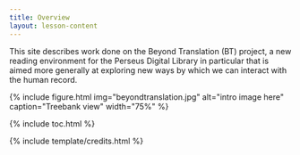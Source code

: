 ```yaml
---
title: Overview
layout: lesson-content
---
```


This site describes work done on the Beyond Translation (BT) project, a new reading environment for the Perseus Digital Library in particular that is aimed more generally at exploring new ways by which we can interact with the human record. 

{% include figure.html img="beyondtranslation.jpg" alt="intro image here" caption="Treebank view" width="75%" %}

{% include toc.html %}

{% include template/credits.html %}
